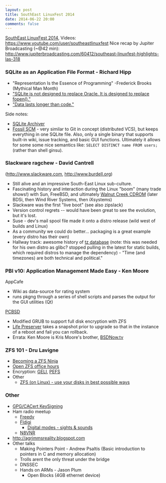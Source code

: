 ```yaml
---
layout: post
title: SouthEast LinuxFest 2014
date: 2014-06-22 20:00
comments: false
---
```


[SouthEast LinuxFest 2014](http://www.southeastlinuxfest.org), Videos: https://www.youtube.com/user/southeastlinuxfest
Nice recap by Jupiter Broadcasting (~@42 min): http://www.jupiterbroadcasting.com/60412/southeast-linuxfest-highlights-las-318


### SQLite as an Application File Format - Richard Hipp


*  "Representation Is the Essence of Programming" -Frederick Brooks (Mythical Man Month)
*  ["SQLite is not designed to replace Oracle. It is designed to replace fopen()."](http://www.sqlite.org/whentouse.html)
*  ["Data lasts longer than code."](http://media-cache-ec0.pinimg.com/originals/c9/6e/db/c96edb1f57ceff741f1d5501717e39bc.jpg)

Side notes:

*  [SQLite Archiver](http://sqlite.org/sqlar/doc/trunk/README.md)
*  [Fossil SCM](http://www.fossil-scm.org) - very similar to Git in concept (distributed VCS), but keeps everything in one SQLite file. Also, only a single binary that supports built-in wiki, issue tracking, and basic GUI functions. Ultimately it allows for some some nice semantics like: `SELECT DISTINCT name FROM users;` (rather than shell ginsu).


### Slackware ragchew - David Cantrell

(http://www.slackware.com, http://www.burdell.org)

*  Still alive and an impressive South-East Linux sub-culture.
*  Fascinating history and interaction during the Linux "boom" (many trade shows!) with Sun, FreeBSD, and ultimately [Walnut Creek CDROM](http://en.wikipedia.org/wiki/Walnut_Creek_CDROM) (later BDSi, then Wind River Systems, then iXsystems)
*  Slackware was the first "live boot" (see also zipslack)
*  Version control regrets -- would have been great to see the evolution, but it's lost.
*  Suse - dev's mail spool file made it onto a distro release (wild west of builds and Linux)
*  As a community we could do better... packaging is a great example (every distro has their own) 
*  Hallway track: awesome history of [tz database](http://en.wikipedia.org/wiki/Tz_database) (note: this was needed for his own distro as glibc? stopped pulling in the latest for static builds, which required distros to manage the dependency) - "Time (and timezones) are both technical and political."


### PBI v10: Application Management Made Easy - Ken Moore

AppCafe

*  Wiki as data-source for rating system
*  runs pkgng through a series of shell scripts and parses the output for the GUI utilities (Qt)

[PCBSD](http://www.pcbsd.org/en/utilities)

*  Modified GRUB to support full disk encryption with ZFS
*  [Life Preserver](http://wiki.pcbsd.org/index.php/Life_Preserver/10.0) takes a snapshot prior to upgrade so that in the instance of a reboot and fail you can rollback.
*  Errata: Ken Moore is Kris Moore's brother, [BSDNow.tv](http://www.bsdnow.tv)


### ZFS 101 - Dru Lavigne

*  [Becoming a ZFS Ninja](https://blogs.oracle.com/video/entry/becoming_a_zfs_ninja)
*  [Open ZFS office hours](http://open-zfs.org/wiki/Events)
*  Encryption: [GELI](http://www.freebsd.org/doc/en/books/handbook/disks-encrypting.html), [PEFS](http://www.bsdnow.tv/tutorials/pefs)
*  Other
   *  [ZFS (on Linux) - use your disks in best possible ways](http://www.slideshare.net/dpavlin/cuc2013-zfs)


### Other

*  [GPG/CACert KeySigning](https://sparkslinux.wordpress.com/2014/06/16/pgp-keysigning-event-and-cacert-assertion-at-self2014)
*  Ham radio meetup
   *  [Freedv](http://freedv.org/tiki-index.php)
   *  [Fldigi](http://www.w1hkj.com/Fldigi.html)
      *  [Digital modes - sights & sounds](http://www.w1hkj.com/FldigiHelp-3.21/Modes)
   *  [N8VNR](https://twitter.com/nivex)
*  http://agrimmsreality.blogspot.com
*  Other talks
   *  Making Pointers Point - Andrew Psaltis (Basic introduction to pointers in C and memory allocation)
   *  Trolls arent the only threat under the bridge
   *  DNSSEC
   *  Hands on ARMs - Jason Plum
      *  Open Blocks (4GB ethernet device)
